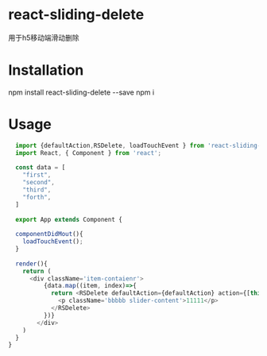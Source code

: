 # react-sliding-delete
用于h5移动端滑动删除

# Installation
  npm install react-sliding-delete --save
  npm i
  
# Usage
```javascript
  import {defaultAction,RSDelete, loadTouchEvent } from 'react-sliding-delete';
  import React, { Component } from 'react';
  
  const data = [
    "first",
    "second",
    "third",
    "forth",
  ]
  
  export App extends Component {
  
  componentDidMout(){
    loadTouchEvent();
  }
  
  render(){
    return (
      <div className='item-contaienr'>
          {data.map((item, index)=>{
            return <RSDelete defaultAction={defaultAction} action={[this.firstAction]} rightBtn={[{text:'del','width':'100'},{text:'更多','width':'50'}]} delClass={'del-class'} class={'test'}>
              <p className='bbbbb slider-content'>11111</p>
            </RSDelete>
          })}
        </div>
    )
  }
}
```


